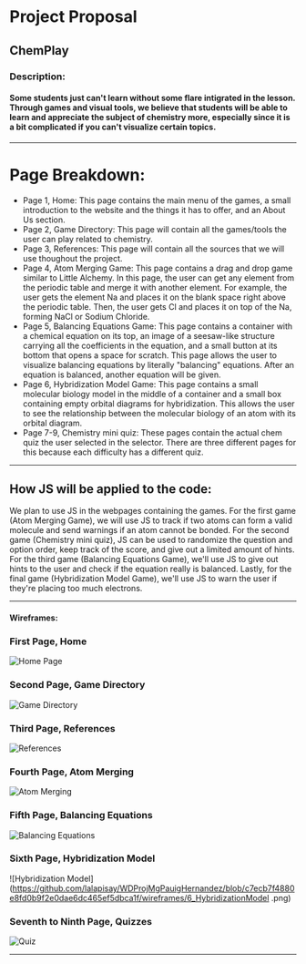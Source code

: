 # Project Proposal 
## ChemPlay

### Description:
#### Some students just can't learn without some flare intigrated in the lesson. Through games and visual tools, we believe that students will be able to learn and appreciate the subject of chemistry more, especially since it is a bit complicated if you can't visualize certain topics.  

******
# Page Breakdown:
- Page 1, Home: This page contains the main menu of the games, a small introduction to the website and the things it has to offer, and an About Us section.
- Page 2, Game Directory: This page will contain all the games/tools the user can play related to chemistry. 
- Page 3, References: This page will contain all the sources that we will use thoughout the project. 
- Page 4, Atom Merging Game: This page contains a drag and drop game similar to Little Alchemy. In this page, the user can get any element from the periodic table and merge it with another element. For example, the user gets the element Na and places it on the blank space right above the periodic table. Then, the user gets Cl and places it on top of the Na, forming NaCl or Sodium Chloride. 
- Page 5, Balancing Equations Game: This page contains a container with a chemical equation on its top, an image of a seesaw-like structure carrying all the coefficients in the equation, and a small button at its bottom that opens a space for scratch. This page allows the user to visualize balancing equations by literally "balancing" equations. After an equation is balanced, another equation will be given.
- Page 6, Hybridization Model Game: This page contains a small molecular biology model in the middle of a container and a small box containing empty orbital diagrams for hybridization. This allows the user to see the relationship between the molecular biology of an atom with its orbital diagram. 
- Page 7-9, Chemistry mini quiz: These pages contain the actual chem quiz the user selected in the selector. There are three different pages for this because each difficulty has a different quiz.




******

## How JS will be applied to the code: 
We plan to use JS in the webpages containing the games. For the first game (Atom Merging Game), we will use JS to track if two atoms can form a valid molecule and send warnings if an atom cannot be bonded. For the second game (Chemistry mini quiz), JS can be used to randomize the question and option order, keep track of the score, and give out a limited amount of hints. For the third game (Balancing Equations Game), we'll use JS to give out hints to the user and check if the equation really is balanced. Lastly, for the final game (Hybridization Model Game), we'll use JS to warn the user if they're placing too much electrons.



******
#### Wireframes:

### First Page, Home
![Home Page](https://github.com/lalapisay/WDProjMgPauigHernandez/blob/c7ecb7f4880e8fd0b9f2e0dae6dc465ef5dbca1f/wireframes/1_Home.png)
### Second Page, Game Directory
![Game Directory](https://github.com/lalapisay/WDProjMgPauigHernandez/blob/c7ecb7f4880e8fd0b9f2e0dae6dc465ef5dbca1f/wireframes/2_GameDirectory.png)
### Third Page, References
![References](https://github.com/lalapisay/WDProjMgPauigHernandez/blob/c7ecb7f4880e8fd0b9f2e0dae6dc465ef5dbca1f/wireframes/3_References.png)
### Fourth Page, Atom Merging
![Atom Merging](https://github.com/lalapisay/WDProjMgPauigHernandez/blob/c7ecb7f4880e8fd0b9f2e0dae6dc465ef5dbca1f/wireframes/4_AtomMerging.png)
### Fifth Page, Balancing Equations
![Balancing Equations](https://github.com/lalapisay/WDProjMgPauigHernandez/blob/c7ecb7f4880e8fd0b9f2e0dae6dc465ef5dbca1f/wireframes/5_BalancingEquations.png)
### Sixth Page, Hybridization Model
![Hybridization Model](https://github.com/lalapisay/WDProjMgPauigHernandez/blob/c7ecb7f4880e8fd0b9f2e0dae6dc465ef5dbca1f/wireframes/6_HybridizationModel
.png)
### Seventh to Ninth Page, Quizzes
![Quiz](https://github.com/lalapisay/WDProjMgPauigHernandez/blob/c7ecb7f4880e8fd0b9f2e0dae6dc465ef5dbca1f/wireframes/7_QuizTemplate.png)



******
